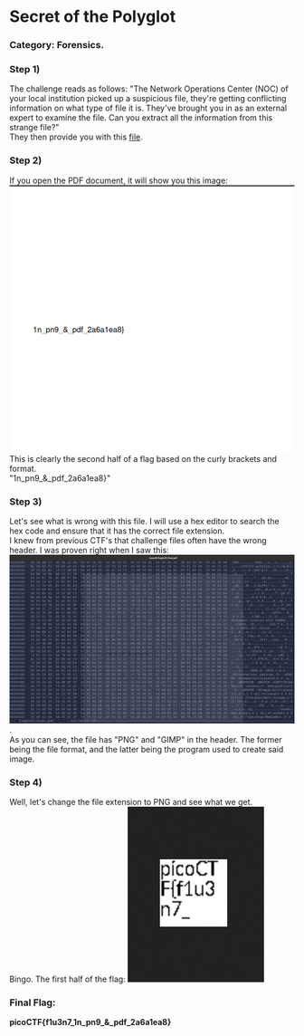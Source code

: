# Secret of the Polyglot
### Category: Forensics.

### Step 1) 
The challenge reads as follows: "The Network Operations Center (NOC) of your local institution picked up a suspicious file, they're getting conflicting information on what type of file it is. They've brought you in as an external expert to examine the file. Can you extract all the information from this strange file?"  
They then provide you with this [file](flag2of2-final.pdf).  
### Step 2)
If you open the PDF document, it will show you this image: ![Pic of Document](screenshotOfPDF.png)  
This is clearly the second half of a flag based on the curly brackets and format.  
"1n_pn9_&_pdf_2a6a1ea8}"
### Step 3)
Let's see what is wrong with this file. I will use a hex editor to search the hex code and ensure that it has the correct file extension.  
I knew from previous CTF's that challenge files often have the wrong header. I was proven right when I saw this: ![hexedit](hexedit.png).  
As you can see, the file has "PNG" and "GIMP" in the header. The former being the file format, and the latter being the program used to create said image.
### Step 4) 
Well, let's change the file extension to PNG and see what we get.  
Bingo. The first half of the flag: ![flag](PolyglotFlag.png)  
### Final Flag:
**picoCTF{f1u3n7_1n_pn9_&_pdf_2a6a1ea8}**

